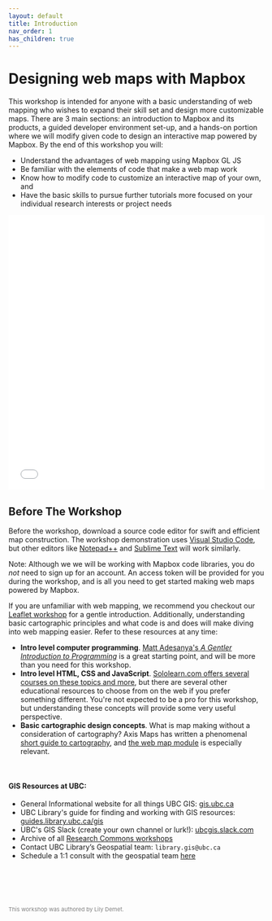 ```yaml
---
layout: default
title: Introduction
nav_order: 1
has_children: true
---
```

# Designing web maps with Mapbox 

This workshop is intended for anyone with a basic understanding of web mapping who wishes to expand their skill set and design more customizable maps. There are 3 main sections: an introduction to Mapbox and its products, a guided developer environment set-up, and a hands-on portion where we will modify given code to design an interactive map powered by Mapbox. By the end of this workshop you will:     
     
- Understand the advantages of web mapping using Mapbox GL JS    
- Be familiar with the elements of code that make a web map work    
- Know how to modify code to customize an interactive map of your own, and    
- Have the basic skills to pursue further tutorials more focused on your individual research interests or project needs  

<iframe src="./content/cluster-map.html" style="width: 100%; height: 540px; border:none;"></iframe>
  

## Before The Workshop 

Before the workshop, download a source code editor for swift and efficient map construction. The workshop demonstration uses [Visual Studio Code](https://code.visualstudio.com/download), but other editors like [Notepad++](https://notepad-plus-plus.org/) and [Sublime Text](https://www.sublimetext.com/download) will work similarly.

Note: Although we we will be working with Mapbox code libraries, you do *not* need to sign up for an account. An access token will be provided for you during the workshop, and is all you need to get started making web maps powered by Mapbox.

If you are unfamiliar with web mapping, we recommend you checkout our [Leaflet workshop](https://ubc-library-rc.github.io/gis-intro-leaflet/) for a gentle introduction. Additionally, understanding basic cartographic principles and what code is and does will make diving into web mapping easier. Refer to these resources at any time:     
- **Intro level computer programming**. [Matt Adesanya's *A Gentler Introduction to Programming*](https://www.freecodecamp.org/news/a-gentler-introduction-to-programming-1f57383a1b2c/) is a great starting point, and will be more than you need for this workshop.    
- **Intro level HTML, CSS and JavaScript**. [Sololearn.com offers several courses on these topics and more](https://www.sololearn.com/Courses/), but there are several other educational resources to choose from on the web if you prefer something different. You're not expected to be a pro for this workshop, but understanding these concepts will provide some very useful perspective.    
- **Basic cartographic design concepts**. What is map making without a consideration of cartography? Axis Maps has written a phenomenal [short guide to cartography](https://www.axismaps.com/guide/), and [the web map module](https://www.axismaps.com/guide/web/should-a-map-be-interactive/) is especially relevant.
    

<br>  
   
#### GIS Resources at UBC:

- General Informational website for all things UBC GIS: [gis.ubc.ca](http://gis.ubc.ca/)
- UBC Library's guide for finding and working with GIS resources: [guides.library.ubc.ca/gis](http://guides.library.ubc.ca/gis)
- UBC's GIS Slack (create your own channel or lurk!): [ubcgis.slack.com](https://ubcgis.slack.com/)
- Archive of all [Research Commons workshops](https://ubc-library-rc.github.io/all.html)
- Contact UBC Library’s Geospatial team: `library.gis@ubc.ca`
- Schedule a 1:1 consult with the geospatial team [here](https://libcal.library.ubc.ca/appointments/research_commons#s-lc-public-pt)

<p style="margin-top:90px"></p>

<p style="color:grey; font-size:11px">This workshop was authored by Lily Demet.</p>
